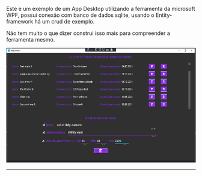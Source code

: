 Este e um exemplo de um App Desktop utilizando a ferramenta da microsoft WPF,
possui conexão com banco de dados sqlite, usando o Entity-framework há um crud de exemplo.

Não tem muito o que dizer construi isso mais para compreender a ferramenta mesmo.

![](main002.png)

<hr/>

